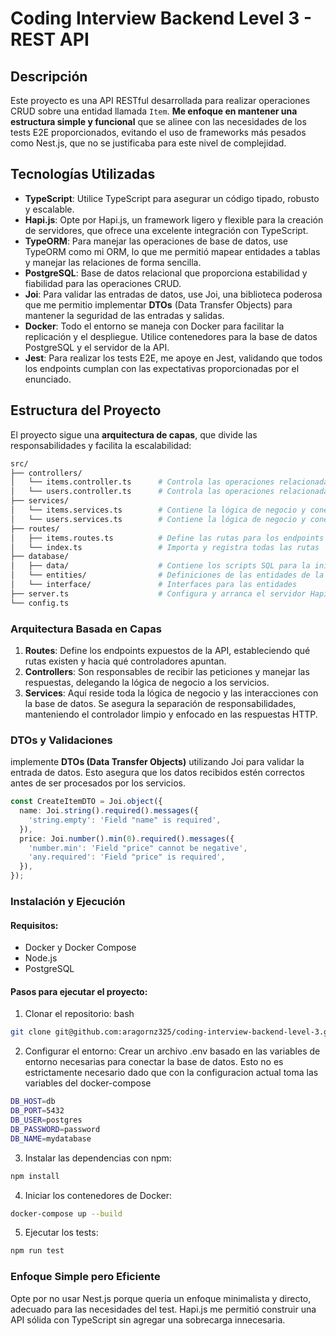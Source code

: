 # Coding Interview Backend Level 3 - REST API

## Descripción

Este proyecto es una API RESTful desarrollada para realizar operaciones CRUD sobre una entidad llamada `Item`. **Me enfoque en mantener una estructura simple y funcional** que se alinee con las necesidades de los tests E2E proporcionados, evitando el uso de frameworks más pesados como Nest.js, que no se justificaba para este nivel de complejidad.

## Tecnologías Utilizadas

- **TypeScript**: Utilice TypeScript para asegurar un código tipado, robusto y escalable.
- **Hapi.js**: Opte por Hapi.js, un framework ligero y flexible para la creación de servidores, que ofrece una excelente integración con TypeScript.
- **TypeORM**: Para manejar las operaciones de base de datos, use TypeORM como mi ORM, lo que me permitió mapear entidades a tablas y manejar las relaciones de forma sencilla.
- **PostgreSQL**: Base de datos relacional que proporciona estabilidad y fiabilidad para las operaciones CRUD.
- **Joi**: Para validar las entradas de datos, use Joi, una biblioteca poderosa que me permitio implementar **DTOs** (Data Transfer Objects) para mantener la seguridad de las entradas y salidas.
- **Docker**: Todo el entorno se maneja con Docker para facilitar la replicación y el despliegue. Utilice contenedores para la base de datos PostgreSQL y el servidor de la API.
- **Jest**: Para realizar los tests E2E, me apoye en Jest, validando que todos los endpoints cumplan con las expectativas proporcionadas por el enunciado.

## Estructura del Proyecto

El proyecto sigue una **arquitectura de capas**, que divide las responsabilidades y facilita la escalabilidad:

```bash
src/
├── controllers/
│   └── items.controller.ts      # Controla las operaciones relacionadas a los Items
│   └── users.controller.ts      # Controla las operaciones relacionadas a los Usuarios (si se añade)
├── services/
│   └── items.services.ts        # Contiene la lógica de negocio y conexión con la base de datos para Items
│   └── users.services.ts        # Contiene la lógica de negocio y conexión con la base de datos para Usuarios (si se añade)
├── routes/
│   ├── items.routes.ts          # Define las rutas para los endpoints de Items  
│   └── index.ts                 # Importa y registra todas las rutas
├── database/
│   ├── data/                    # Contiene los scripts SQL para la inicialización
│   └── entities/                # Definiciones de las entidades de la base de datos
│   └── interface/               # Interfaces para las entidades
├── server.ts                    # Configura y arranca el servidor Hapi
└── config.ts 
```

### Arquitectura Basada en Capas

1. **Routes**: Define los endpoints expuestos de la API, estableciendo qué rutas existen y hacia qué controladores apuntan.
2. **Controllers**: Son responsables de recibir las peticiones y manejar las respuestas, delegando la lógica de negocio a los servicios.
3. **Services**: Aquí reside toda la lógica de negocio y las interacciones con la base de datos. Se asegura la separación de responsabilidades, manteniendo el controlador limpio y enfocado en las respuestas HTTP.

### DTOs y Validaciones

implemente **DTOs (Data Transfer Objects)** utilizando Joi para validar la entrada de datos. Esto asegura que los datos recibidos estén correctos antes de ser procesados por los servicios.

```typescript
const CreateItemDTO = Joi.object({
  name: Joi.string().required().messages({
    'string.empty': 'Field "name" is required',
  }),
  price: Joi.number().min(0).required().messages({
    'number.min': 'Field "price" cannot be negative',
    'any.required': 'Field "price" is required',
  }),
});
```


### Instalación y Ejecución

#### Requisitos:
- Docker y Docker Compose
- Node.js
- PostgreSQL

#### Pasos para ejecutar el proyecto:
1. Clonar el repositorio:
bash
```bash
git clone git@github.com:aragornz325/coding-interview-backend-level-3.git
```

2. Configurar el entorno: Crear un archivo .env basado en las variables de entorno necesarias para conectar la base de datos.
    Esto no es estrictamente necesario dado que con la configuracion actual toma las variables del docker-compose

```bash
DB_HOST=db
DB_PORT=5432
DB_USER=postgres
DB_PASSWORD=password
DB_NAME=mydatabase
```

3. Instalar las dependencias con npm:

```bash
npm install
```

4. Iniciar los contenedores de Docker:

```bash
docker-compose up --build
```

5. Ejecutar los tests:

```bash
npm run test
```

### Enfoque Simple pero Eficiente
Opte por no usar Nest.js porque queria un enfoque minimalista y directo, adecuado para las necesidades del test. Hapi.js me permitió construir una API sólida con TypeScript sin agregar una sobrecarga innecesaria.
